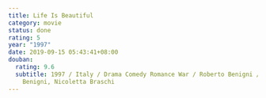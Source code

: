 ```yaml
---
title: Life Is Beautiful
category: movie
status: done
rating: 5
year: "1997"
date: 2019-09-15 05:43:41+08:00
douban:
  rating: 9.6
  subtitle: 1997 / Italy / Drama Comedy Romance War / Roberto Benigni / Roberto
    Benigni, Nicoletta Braschi
---
```



